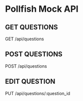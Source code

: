 # Pollfish Mock API

## GET QUESTIONS

GET /api/questions

## POST QUESTIONS

POST /api/questions

## EDIT QUESTION

PUT /api/questions/:question_id